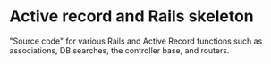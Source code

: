 # Active record and Rails skeleton

"Source code" for various Rails and Active Record functions such as associations,
DB searches, the controller base, and routers.